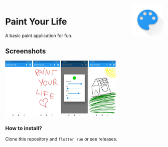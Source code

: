 <img src="android/app/src/main/res/web_hi_res_512.png" width="100px" align="right"/>

Paint Your Life
===============
A basic paint application for fun.

## Screenshots
<img src="screenshots/00.jpg" width="85px"/>
<img src="screenshots/01.jpg" width="85px"/>
<img src="screenshots/02.jpg" width="85px"/>
<img src="screenshots/03.jpg" width="85px"/>

### How to install?
Clone this repository and `flutter run` or see releases.